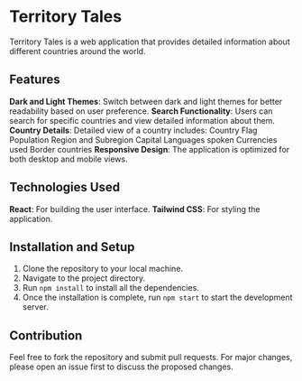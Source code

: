 # Territory Tales

Territory Tales is a web application that provides detailed information about different countries around the world.

## Features

 **Dark and Light Themes**: Switch between dark and light themes for better readability based on user preference.
 **Search Functionality**: Users can search for specific countries and view detailed information about them.
 **Country Details**: Detailed view of a country includes:
   Country Flag
   Population
   Region and Subregion
   Capital
   Languages spoken
   Currencies used
   Border countries
 **Responsive Design**: The application is optimized for both desktop and mobile views.

## Technologies Used

 **React**: For building the user interface.
 **Tailwind CSS**: For styling the application.

## Installation and Setup

1. Clone the repository to your local machine.
2. Navigate to the project directory.
3. Run `npm install` to install all the dependencies.
4. Once the installation is complete, run `npm start` to start the development server.

## Contribution

Feel free to fork the repository and submit pull requests. For major changes, please open an issue first to discuss the proposed changes.

